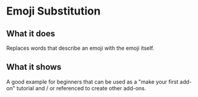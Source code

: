 # Emoji Substitution

## What it does

Replaces words that describe an emoji with the emoji itself.

## What it shows

A good example for beginners that can be used as a "make your first add-on" tutorial and / or referenced to create other add-ons.
